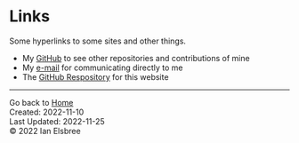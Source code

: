 # Links

Some hyperlinks to some sites and other things.

- My [GitHub](https://github.com/ianelsbree) to see other repositories and contributions of mine
- My [e-mail](mailto:ianelsbree@gmail.com) for communicating directly to me
- The [GitHub Respository](https://github.com/ianelsbree/wiki) for this website

---
Go back to [Home]  
Created: 2022-11-10  
Last Updated: 2022-11-25  
© 2022 Ian Elsbree  

[Home]: index "Home Page"
